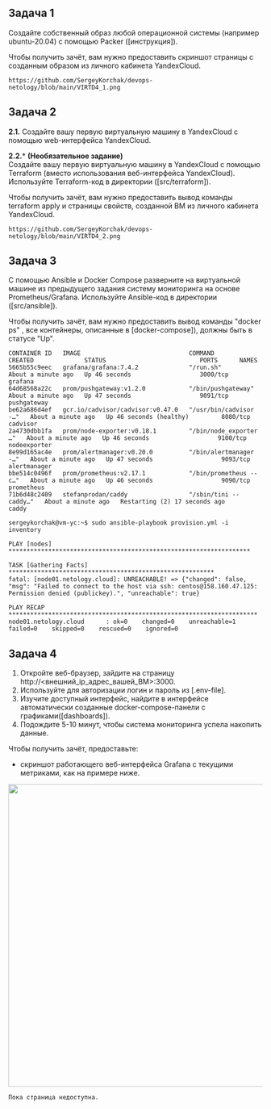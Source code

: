 ## Задача 1

Создайте собственный образ любой операционной системы (например ubuntu-20.04) с помощью Packer ([инструкция]).

Чтобы получить зачёт, вам нужно предоставить скриншот страницы с созданным образом из личного кабинета YandexCloud.

```
https://github.com/SergeyKorchak/devops-netology/blob/main/VIRTD4_1.png
```

## Задача 2

**2.1.** Создайте вашу первую виртуальную машину в YandexCloud с помощью web-интерфейса YandexCloud.        

**2.2.*** **(Необязательное задание)**      
Создайте вашу первую виртуальную машину в YandexCloud с помощью Terraform (вместо использования веб-интерфейса YandexCloud).
Используйте Terraform-код в директории ([src/terraform]).

Чтобы получить зачёт, вам нужно предоставить вывод команды terraform apply и страницы свойств, созданной ВМ из личного кабинета YandexCloud.

```
https://github.com/SergeyKorchak/devops-netology/blob/main/VIRTD4_2.png
```

## Задача 3

С помощью Ansible и Docker Compose разверните на виртуальной машине из предыдущего задания систему мониторинга на основе Prometheus/Grafana.
Используйте Ansible-код в директории ([src/ansible]).

Чтобы получить зачёт, вам нужно предоставить вывод команды "docker ps" , все контейнеры, описанные в [docker-compose]),  должны быть в статусе "Up".

```
CONTAINER ID   IMAGE                              COMMAND                  CREATED              STATUS                          PORTS      NAMES
5665b55c9eec   grafana/grafana:7.4.2              "/run.sh"                About a minute ago   Up 46 seconds                   3000/tcp   grafana
64d68568a22c   prom/pushgateway:v1.2.0            "/bin/pushgateway"       About a minute ago   Up 47 seconds                   9091/tcp   pushgateway
be62a686d4ef   gcr.io/cadvisor/cadvisor:v0.47.0   "/usr/bin/cadvisor -…"   About a minute ago   Up 46 seconds (healthy)         8080/tcp   cadvisor
2a4730dbb1fa   prom/node-exporter:v0.18.1         "/bin/node_exporter …"   About a minute ago   Up 46 seconds                   9100/tcp   nodeexporter
8e99d165ac4e   prom/alertmanager:v0.20.0          "/bin/alertmanager -…"   About a minute ago   Up 47 seconds                   9093/tcp   alertmanager
bbe514c0496f   prom/prometheus:v2.17.1            "/bin/prometheus --c…"   About a minute ago   Up 46 seconds                   9090/tcp   prometheus
71b6d48c2409   stefanprodan/caddy                 "/sbin/tini -- caddy…"   About a minute ago   Restarting (2) 17 seconds ago              caddy  

sergeykorchak@vm-yc:~$ sudo ansible-playbook provision.yml -i inventory

PLAY [nodes] *******************************************************************

TASK [Gathering Facts] *********************************************************
fatal: [node01.netology.cloud]: UNREACHABLE! => {"changed": false, "msg": "Failed to connect to the host via ssh: centos@158.160.47.125: Permission denied (publickey).", "unreachable": true}

PLAY RECAP *********************************************************************
node01.netology.cloud      : ok=0    changed=0    unreachable=1    failed=0    skipped=0    rescued=0    ignored=0   
```

## Задача 4

1. Откройте веб-браузер, зайдите на страницу http://<внешний_ip_адрес_вашей_ВМ>:3000.
2. Используйте для авторизации логин и пароль из [.env-file].
3. Изучите доступный интерфейс, найдите в интерфейсе автоматически созданные docker-compose-панели с графиками([dashboards]).
4. Подождите 5-10 минут, чтобы система мониторинга успела накопить данные.

Чтобы получить зачёт, предоставьте: 

- скриншот работающего веб-интерфейса Grafana с текущими метриками, как на примере ниже.
<p align="center">
  <img width="1200" height="600" src="./assets/yc_02.png">
</p>

```
Пока страница недоступна.
```
